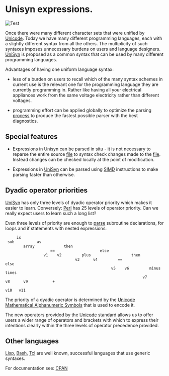 # Unisyn expressions.

![Test](https://github.com/philiprbrenan/UnisynParse/workflows/Test/badge.svg)

Once there were many different character sets that were unified by [Unicode](https://en.wikipedia.org/wiki/Unicode). 
Today we have many different programming languages, each with a slightly
different syntax from all the others. The multiplicity of such syntaxes imposes
unnecessary burdens on users and language designers.  [UniSyn](https://github.com/philiprbrenan/UnisynParse) is proposed as a
common syntax that can be used by many different programming languages.

Advantages of having one uniform language syntax:

- less of a burden on users to recall which of the many syntax schemes in
current use is the relevant one for the programming language they are currently
programming in.  Rather like having all your electrical appliances work from
the same voltage electricity rather than different voltages.

- programming effort can be applied globally to optimize the parsing [process](https://en.wikipedia.org/wiki/Process_management_(computing)) to
produce the fastest possible parser with the best diagnostics.

## Special features

- Expressions in Unisyn can be parsed in situ - it is not necessary to reparse
the entire source [file](https://en.wikipedia.org/wiki/Computer_file) to syntax check changes made to the [file](https://en.wikipedia.org/wiki/Computer_file). Instead
changes can be checked locally at the point of modification.

- Expressions in [UniSyn](https://github.com/philiprbrenan/UnisynParse) can be parsed using [SIMD](https://www.officedaytime.com/simd512e/) instructions to make parsing
faster than otherwise.

## Dyadic operator priorities
 [UniSyn](https://github.com/philiprbrenan/UnisynParse) has only three levels of dyadic operator priority which makes it easier
to learn. Conversely: [Perl](http://www.perl.org/) has 25 levels of operator priority.  Can we really
expect users to learn such a long list?

Even three levels of priority are enough to [parse](https://en.wikipedia.org/wiki/Parsing) subroutine declarations, for
loops and if statements with nested expressions:

```
     is
 sub          as
        array             then
                    ==                    else
                 v1    v2         plus                  then
                               v3      v4         ==                     else
                                               v5    v6         minus            times
                                                             v7       v8      v9           +
                                                                                       v10   v11
```

The priority of a dyadic operator is determined by the [Unicode Mathematical Alphanumeric Symbols](https://en.wikipedia.org/wiki/Mathematical_Alphanumeric_Symbols) that is used to
encode it.

The new operators provided by the [Unicode](https://en.wikipedia.org/wiki/Unicode) standard allows us to offer users a
wider range of operators and brackets with which to express their intentions
clearly within the three levels of operator precedence provided.

## Other languages
 [Lisp](https://en.wikipedia.org/wiki/Lisp), [Bash](https://en.wikipedia.org/wiki/Bash_(Unix_shell)), [Tcl](https://en.wikipedia.org/wiki/Tcl) are well known, successful languages that use generic syntaxes.


For documentation see: [CPAN](https://metacpan.org/pod/Unisyn::Parse)